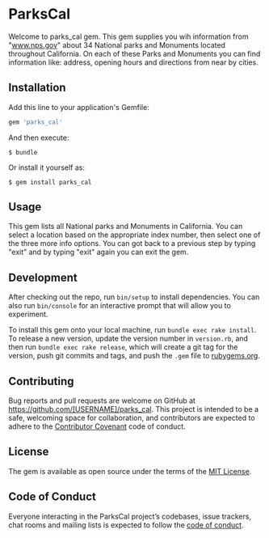 # ParksCal

Welcome to parks_cal gem. This gem supplies you wih information from "www.nps.gov" about 34 National parks and Monuments located throughout California. On each of these Parks and Monuments you can find information like: address, opening hours and directions from near by cities.


## Installation

Add this line to your application's Gemfile:

```ruby
gem 'parks_cal'
```

And then execute:

    $ bundle

Or install it yourself as:

    $ gem install parks_cal

## Usage

This gem lists all National parks and Monuments in California. You can select a location based on the appropriate index number, then select one of the three more info options. You can got back to a previous step by typing "exit" and by typing "exit" again you can exit the gem.

## Development

After checking out the repo, run `bin/setup` to install dependencies. You can also run `bin/console` for an interactive prompt that will allow you to experiment.

To install this gem onto your local machine, run `bundle exec rake install`. To release a new version, update the version number in `version.rb`, and then run `bundle exec rake release`, which will create a git tag for the version, push git commits and tags, and push the `.gem` file to [rubygems.org](https://rubygems.org).

## Contributing

Bug reports and pull requests are welcome on GitHub at https://github.com/[USERNAME]/parks_cal. This project is intended to be a safe, welcoming space for collaboration, and contributors are expected to adhere to the [Contributor Covenant](http://contributor-covenant.org) code of conduct.

## License

The gem is available as open source under the terms of the [MIT License](https://opensource.org/licenses/MIT).

## Code of Conduct

Everyone interacting in the ParksCal project’s codebases, issue trackers, chat rooms and mailing lists is expected to follow the [code of conduct](https://github.com/[USERNAME]/parks_cal/blob/master/CODE_OF_CONDUCT.md).
